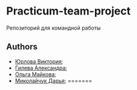 # Practicum-team-project

Репозиторий для командной работы


## Authors
- [Юрлова Виктория](https://github.com/yurlovaviktoriya);
- [Гилева Александра](https://github.com/agilyova);
- [Ольга Майкова](https://github.com/Dolka84);
- [Миколайчук Дарья](https://github.com/dashimiko);
=======
